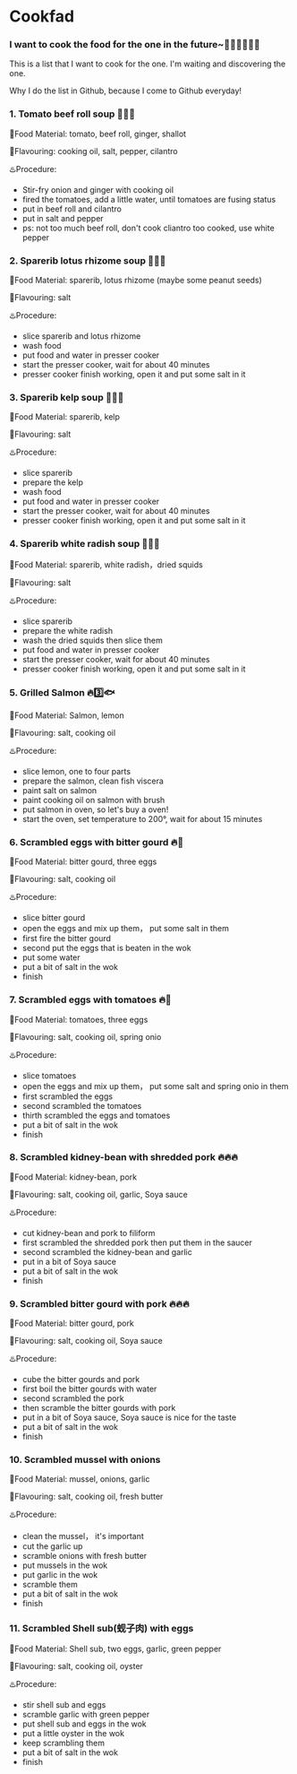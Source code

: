 # Cookfad
### I want to cook the food for the one in the future~:curry::ramen::stew::doughnut::custard::fried_shrimp:
This is a list that I want to cook for the one.
I'm waiting and discovering the one.

Why I do the list in Github, because I come to Github everyday!


### 1. Tomato beef roll soup :stew::stew::stew:

:bento:Food Material: tomato, beef roll, ginger, shallot

:sake:Flavouring: cooking oil, salt, pepper, cilantro

:hotsprings:Procedure:
+ Stir-fry onion and ginger with cooking oil	 
+ fired the tomatoes, add a little water, until tomatoes are fusing status
+ put in beef roll and cilantro
+ put in salt and pepper
+ ps: not too much beef roll, don't cook cliantro too cooked, use white pepper


### 2. Sparerib lotus rhizome soup :stew::stew::stew:

:bento:Food Material: sparerib, lotus rhizome (maybe some peanut seeds)

:sake:Flavouring: salt

:hotsprings:Procedure:
+ slice sparerib and lotus rhizome
+ wash food
+ put food and water in presser cooker
+ start the presser cooker, wait for about 40 minutes
+ presser cooker finish working, open it and put some salt in it

### 3. Sparerib kelp soup :stew::stew::stew:

:bento:Food Material: sparerib, kelp

:sake:Flavouring: salt

:hotsprings:Procedure:
+ slice sparerib
+ prepare the kelp
+ wash food
+ put food and water in presser cooker
+ start the presser cooker, wait for about 40 minutes
+ presser cooker finish working, open it and put some salt in it

### 4. Sparerib white radish soup :stew::stew::stew:

:bento:Food Material: sparerib, white radish，dried squids

:sake:Flavouring: salt

:hotsprings:Procedure:
+ slice sparerib
+ prepare the white radish
+ wash the dried squids then slice them
+ put food and water in presser cooker
+ start the presser cooker, wait for about 40 minutes
+ presser cooker finish working, open it and put some salt in it

### 5. Grilled Salmon :fire::three::fish:  

:bento:Food Material: Salmon, lemon

:sake:Flavouring: salt, cooking oil

:hotsprings:Procedure:
+ slice lemon, one to four parts
+ prepare the salmon, clean fish viscera
+ paint salt on salmon
+ paint cooking oil on salmon with brush
+ put salmon in oven, so let's buy a oven!
+ start the oven, set temperature to 200°, wait for about 15 minutes

### 6. Scrambled eggs with bitter gourd :fire::egg:  

:bento:Food Material: bitter gourd, three eggs

:sake:Flavouring: salt, cooking oil

:hotsprings:Procedure:
+ slice bitter gourd
+ open the eggs and mix up them， put some salt in them
+ first fire the bitter gourd
+ second put the eggs that is beaten in the wok
+ put some water
+ put a bit of salt in the wok
+ finish

### 7. Scrambled eggs with tomatoes :fire::egg:  

:bento:Food Material: tomatoes, three eggs

:sake:Flavouring: salt, cooking oil, spring onio

:hotsprings:Procedure:
+ slice tomatoes
+ open the eggs and mix up them， put some salt and spring onio in them
+ first scrambled the eggs
+ second scrambled the tomatoes
+ thirth scrambled the eggs and tomatoes
+ put a bit of salt in the wok
+ finish

### 8. Scrambled kidney-bean with shredded pork :fire::fire::fire:  

:bento:Food Material: kidney-bean, pork

:sake:Flavouring: salt, cooking oil, garlic, Soya sauce

:hotsprings:Procedure:
+ cut kidney-bean and pork to filiform
+ first scrambled the shredded pork then put them in the saucer
+ second scrambled the kidney-bean and garlic
+ put in a bit of Soya sauce
+ put a bit of salt in the wok
+ finish

### 9. Scrambled bitter gourd with pork :fire::fire::fire:  

:bento:Food Material: bitter gourd, pork

:sake:Flavouring: salt, cooking oil, Soya sauce

:hotsprings:Procedure:
+ cube the bitter gourds and pork
+ first boil the bitter gourds with water
+ second scrambled the pork
+ then scramble the bitter gourds with pork
+ put in a bit of Soya sauce, Soya sauce is nice for the taste
+ put a bit of salt in the wok
+ finish

### 10. Scrambled mussel with onions
:bento:Food Material: mussel, onions, garlic

:sake:Flavouring: salt, cooking oil, fresh butter

:hotsprings:Procedure:
+ clean the mussel， it's important
+ cut the garlic up
+ scramble onions with fresh butter
+ put mussels in the wok
+ put garlic in the wok
+ scramble them
+ put a bit of salt in the wok
+ finish

### 11. Scrambled Shell sub(蚬子肉) with eggs
:bento:Food Material: Shell sub, two eggs, garlic, green pepper

:sake:Flavouring: salt, cooking oil, oyster

:hotsprings:Procedure:
+ stir shell sub and eggs
+ scramble garlic with green pepper
+ put shell sub and eggs in the wok
+ put a little oyster in the wok
+ keep scrambling them
+ put a bit of salt in the wok
+ finish
